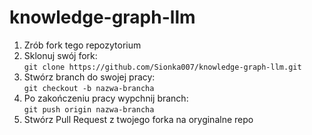 # knowledge-graph-llm

1. Zrób fork tego repozytorium
2. Sklonuj swój fork:  
   `git clone https://github.com/Sionka007/knowledge-graph-llm.git`
3. Stwórz branch do swojej pracy:  
   `git checkout -b nazwa-brancha`
4. Po zakończeniu pracy wypchnij branch:  
   `git push origin nazwa-brancha`
5. Stwórz Pull Request z twojego forka na oryginalne repo

